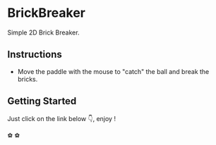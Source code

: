 # BrickBreaker
Simple 2D Brick Breaker.

## Instructions
- Move the paddle with the mouse to "catch" the ball and break the bricks.

## Getting Started
Just click on the link below 👇, enjoy !

⚽  ⚽
